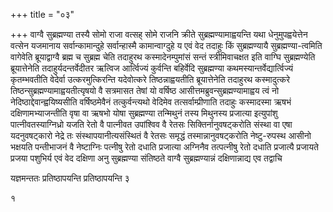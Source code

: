 +++
title = "०३"

+++
वाग्वै सुब्रह्मण्या तस्यै सोमो राजा वत्सह् सोमे राजनि क्रीते
सुब्रह्मण्यामाह्वयन्ति यथा धेनुमुपह्वयेत्तेन
वत्सेन यजमानाय सर्वान्कामान्दुहे सर्वान्हास्मै कामान्वाग्दुहे य
एवं वेद तदाहुः किं सुब्रह्मण्यायै सुब्रह्मण्या-त्वमिति वागेवेति
ब्रूयाद्वाग्वै ब्रह्म च सुब्रह्म चेति तदाहुरथ
कस्मादेनम्पुमांसं सन्तं स्त्रीमिवाचक्षत इति
वाग्घि सुब्रह्मण्येति ब्रूयात्तेनेति तदाहुर्यदन्तर्वेदीतर ऋत्विज
आर्त्विज्यं कुर्वन्ति बहिर्वेदि सुब्रह्मण्या
कथमस्यान्तर्वेद्यार्त्विज्यं
कृतम्भवतीति वेदेर्वा उत्करमुत्किरन्ति यदेवोत्करे तिष्ठन्नाह्वयतीति
ब्रूयात्तेनेति तदाहुरथ कस्मादुत्करे
तिष्ठन्सुब्रह्मण्यामाह्वयतीत्यृषयो
वै सत्रमासत तेषां यो वर्षिष्ठ आसीत्तमब्रुवन्सुब्रह्मण्यामाह्वय त्वं नो
नेदिष्ठाद्देवान्ह्वयिष्यसीति वर्षिष्ठमेवैनं तत्कुर्वन्त्यथो वेदिमेव
तत्सर्वाम्प्रीणाति तदाहुः कस्मादस्मा ऋषभं दक्षिणामभ्याजन्तीति वृषा वा
ऋषभो योषा सुब्रह्मण्या तन्मिथुनं तस्य मिथुनस्य प्रजात्या इत्युपांशु
पात्नीवतस्याग्निध्रो यजति रेतो वै पात्नीवत उपांश्विव वै रेतसः
सिक्तिर्नानुवषट्करोति संस्था वा एषा यदनुवषट्कारो नेद्रे तः
संस्थापयानीत्यसंस्थितं वै रेतसः समृद्धं तस्मान्नानुवषट्करोति
नेष्टु-रुपस्थ आसीनो भक्षयति पन्तीभाजनं वै नेष्टाग्निः पत्नीषु
रेतो दधाति प्रजात्या अग्निनैव तत्पत्नीषु रेतो दधाति प्रजात्यै
प्रजायते प्रजया पशुभिर्य एवं वेद दक्षिणा अनु सुब्रह्मण्या
संतिष्ठते वाग्वै सुब्रह्मण्यान्नं दक्षिणान्नाद्य एव तद्वाचि 

यज्ञमन्ततः प्रतिष्ठापयन्ति प्रतिष्ठापयन्ति ३


   
१

 